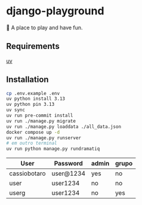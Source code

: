 # django-playground

🛝 A place to play and have fun.

## Requirements

[uv](https://docs.astral.sh/uv/)

## Installation

```bash
cp .env.example .env
uv python install 3.13
uv python pin 3.13
uv sync
uv run pre-commit install
uv run ./manage.py migrate
uv run ./manage.py loaddata ./all_data.json
docker compose up -d
uv run ./manage.py runserver
# em outro terminal
uv run python manage.py rundramatiq
```

| User         | Password  | admin | grupo |
| ------------ | --------- | ----- | ----- |
| cassiobotaro | user@1234 | yes   | no    |
| user         | user1234  | no    | no    |
| userg        | user1234  | no    | yes   |
